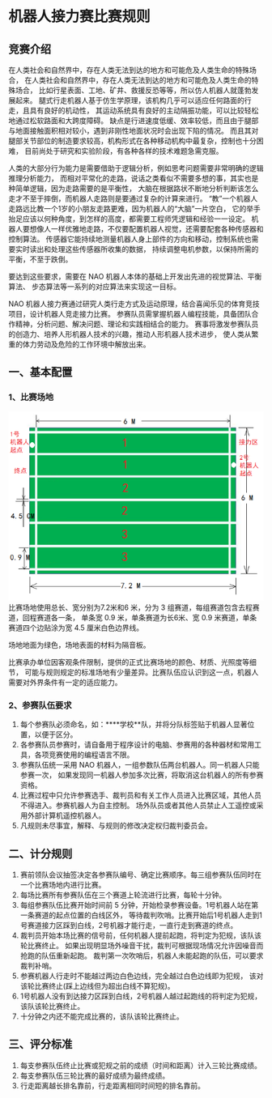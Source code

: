 # 机器人接力赛比赛规则

## 竞赛介绍

在人类社会和自然界中，存在人类无法到达的地方和可能危及人类生命的特殊场合，
在人类社会和自然界中，存在人类无法到达的地方和可能危及人类生命的特殊场合，
比如行星表面、工地、矿井、救援反恐等等，所以仿人机器人就蓬勃发展起来。
腿式行走机器人基于仿生学原理，该机构几乎可以适应任何路面的行走，且具有良好的机动性，
其运动系统具有良好的主动隔振功能，可以比较轻松地通过松软路面和大跨度障碍。
缺点是行进速度低缓、效率较低，而且由于腿部与地面接触面积相对较小，遇到非刚性地面状况时会出现下陷的情况。
而且其对腿部关节部位的制造要求较高，机构形式在各种移动机构中最复杂，控制也十分困难，
目前尚处于研究和实验阶段，有各种各样的技术难题急需克服。

人类的大部分行为能力是需要借助于逻辑分析，例如思考问题需要非常明确的逻辑推理分析能力，
而相对平常化的走路，说话之类看似不需要多想的事，其实也是种简单逻辑，因为走路需要的是平衡性，
大脑在根据路状不断地分析判断该怎么走才不至于摔倒，而机器人走路则是要通过复杂的计算来进行。
“教”一个机器人走路远比教一个1岁的小朋友走路更难，因为机器人的“大脑”一片空白，
它的举手抬足应该以何种角度，到怎样的高度，都需要工程师凭逻辑和经验一一设定。
机器人要想像人一样优雅地走路，不仅要配置机器人视觉，还需要配套各种传感器和控制算法。
传感器它能持续地测量机器人身上部件的方向和移动，控制系统也需要实时读出和处理这些传感器所收集的数据，
持续调整电机参数，以保持所需的平衡，不至于跌倒。

要达到这些要求，需要在 NAO 机器人本体的基础上开发出先进的视觉算法、平衡算法、
步态算法等一系列的对应算法来实现这一目标。

NAO 机器人接力赛通过研究人类行走方式及运动原理，结合喜闻乐见的体育竞技项目，设计机器人竞走接力比赛。
参赛队员需掌握机器人编程技能，具备团队合作精神，分析问题、解决问题、理论和实践相结合的能力。
赛事将激发参赛队员的创造力、培养人形机器人技术的兴趣，推动人形机器人技术进步，
使人类从繁重的体力劳动及危险的工作环境中解放出来。

## 一、基本配置

### 1、比赛场地

![比赛场地](./picture/track.png)
比赛场地使用总长、宽分别为7.2米和6 米，分为 3 组赛道，每组赛道包含去程赛道，回程赛道各一条，
单条宽 0.9 米，单条赛道为长6米、宽  0.9 米赛道，单条赛道四个边贴涂为宽 4.5 厘米白色边界线。

场地地面为绿色，场地表面的材料为隔音板。

比赛承办单位因客观条件限制，提供的正式比赛场地的颜色、材质、光照度等细节，
可能与规则规定的标准场地有少量差异。比赛队伍应认识到这一点，机器人需要对外界条件有一定的适应能力。

### 2、参赛队伍要求

1. 每个参赛队必须命名，如：****学校**队，并将分队标签贴于机器人显著位置，以便于区分。
2. 各参赛队员参赛时，请自备用于程序设计的电脑、参赛用的各种器材和常用工具，各项竞赛使用的编程语言不限。
3. 参赛队伍统一采用 NAO 机器人，一组参数队伍两台机器人。同一机器人只能参赛一次，
如果发现同一机器人参加多次比赛，将取消这台机器人的所有参赛资格。
4. 比赛过程中只允许参赛选手、裁判员和有关工作人员进入比赛区域，其他人员不得进入。参赛机器人为自主控制。
场外队员或者其他人员禁止人工遥控或采用外部计算机遥控机器人。
5. 凡规则未尽事宜，解释、与规则的修改决定权归裁判委员会。

## 二、计分规则

1. 赛前领队会议抽签决定各参赛队编号、确定比赛顺序。每三组参赛队伍同时在一个比赛场地内进行比赛。
2. 每场比赛所有参赛队伍在三个赛道上轮流进行比赛，每轮十分钟。
3. 每组参赛队伍比赛开始时间前 5 分钟，开始检录参赛设备。1号机器人站在第一条赛道的起点位置的白线区外，
等待裁判吹哨。比赛开始后1号机器人走到1号赛道接力区踩到白线，2号机器才能行走，一直行走到赛道的终点。
4. 裁判员开始本场比赛的信号前，任何机器人提前起跑，将判定为犯规，该队该轮比赛终止。
如果出现明显场外噪音干扰，裁判可根据现场情况允许因噪音而抢跑的队伍重新起跑。
裁判第一次吹哨后，机器人未能起跑的队伍，可以要求裁判补哨。
5. 参赛机器人行走时不能越过两边白色边线，完全越过白色边线即为犯规，
该对该轮比赛终止(踩上边线但为超出白线不算犯规)。
6. 1号机器人没有到达接力区踩到白线，2号机器人越过起跑线的将判定为犯规，该队该轮比赛终止。
7. 十分钟之内还不能完成比赛的，该队该轮比赛终止。
## 三、评分标准
1. 每支参赛队伍终止比赛或犯规之前的成绩（时间和距离）计入三轮比赛成绩。
2. 每支参赛队伍三轮比赛的最好成绩为最终成绩。
3. 行走距离越长排名靠前，行走距离相同时间短的排名靠前。

